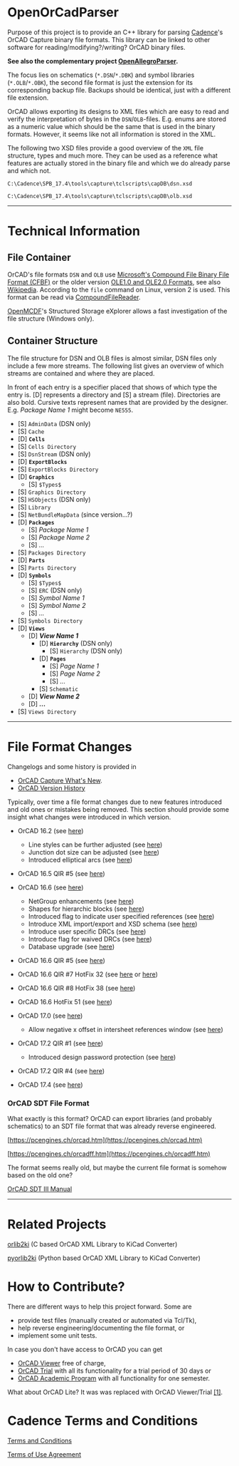 
# OpenOrCadParser

Purpose of this project is to provide an C++ library for parsing [Cadence](https://en.wikipedia.org/wiki/Cadence_Design_Systems)'s OrCAD Capture binary file formats. This library can be linked to other software for reading/modifying?/writing? OrCAD binary files.

**See also the complementary project [OpenAllegroParser](https://github.com/Werni2A/OpenAllegroParser).**

The focus lies on schematics (`*.DSN`/`*.DBK`) and symbol libraries (`*.OLB`/`*.OBK`), the second file format is just the extension for its corresponding backup file. Backups should be identical, just with a different file extension.

OrCAD allows exporting its designs to XML files which are easy to read and verify the interpretation of bytes in the `DSN`/`OLB`-files. E.g. enums are stored as a numeric value which should be the same that is used in the binary formats. However, it seems like not all information is stored in the XML.

The following two XSD files provide a good overview of the `XML` file structure, types and much more. They can be used as a reference what features are actually stored in the binary file and which we do already parse and which not.

`C:\Cadence\SPB_17.4\tools\capture\tclscripts\capDB\dsn.xsd`

`C:\Cadence\SPB_17.4\tools\capture\tclscripts\capDB\olb.xsd`

---

# Technical Information

## File Container

OrCAD's file formats `DSN` and `OLB` use [Microsoft's Compound File Binary File Format (CFBF)]((https://docs.microsoft.com/en-us/openspecs/windows_protocols/ms-cfb/53989ce4-7b05-4f8d-829b-d08d6148375b)) or the older version [OLE1.0 and OLE2.0 Formats](https://docs.microsoft.com/en-us/openspecs/windows_protocols/ms-oleds/fdc5e702-d09e-4344-a77f-eb079d41f23f), see also [Wikipedia](https://en.wikipedia.org/wiki/Compound_File_Binary_Format). According to the `file` command on Linux, version 2 is used. This format can be read via [CompoundFileReader](https://github.com/microsoft/compoundfilereader).

[OpenMCDF](http://openmcdf.sourceforge.net/)'s Structured Storage eXplorer allows a fast investigation of the file structure (Windows only).

## Container Structure

The file structure for DSN and OLB files is almost similar, DSN files only include a few more streams. The following list gives an overview of which streams are contained and where they are placed.

In front of each entry is a specifier placed that shows of which type the entry is. [D] represents a directory and [S] a stream (file). Directories are also bold. Cursive texts represent names that are provided by the designer. E.g. *Package Name 1* might become `NE555`.

- [S] `AdminData` (DSN only)
- [S] `Cache`
- [D] **`Cells`**
- [S] `Cells Directory`
- [S] `DsnStream` (DSN only)
- [D] **`ExportBlocks`**
- [S] `ExportBlocks Directory`
- [D] **`Graphics`**
  - [S] `$Types$`
- [S] `Graphics Directory`
- [S] `HSObjects` (DSN only)
- [S] `Library`
- [S] `NetBundleMapData` (since version...?)
- [D] **`Packages`**
  - [S] *Package Name 1*
  - [S] *Package Name 2*
  - [S] *...*
- [S] `Packages Directory`
- [D] **`Parts`**
- [S] `Parts Directory`
- [D] **`Symbols`**
  - [S] `$Types$`
  - [S] `ERC` (DSN only)
  - [S] *Symbol Name 1*
  - [S] *Symbol Name 2*
  - [S] *...*
- [S] `Symbols Directory`
- [D] **`Views`**
  - [D] ***View Name 1***
    - [D] **`Hierarchy`** (DSN only)
      - [S] `Hierarchy` (DSN only)
    - [D] **`Pages`**
      - [S] *Page Name 1*
      - [S] *Page Name 2*
      - [S] *...*
    - [S] `Schematic`
  - [D] ***View Name 2***
  - [D] ***...***
- [S] `Views Directory`

---

# File Format Changes

Changelogs and some history is provided in
- [OrCAD Capture What's New](https://www.orcad.com/products/orcad-capture/new).
- [OrCAD Version History](https://www.ema-eda.com/products/cadence-orcad/orcad-version-history)

Typically, over time a file format changes due to new features introduced and old ones or mistakes being removed. This section should provide some insight what changes were introduced in which version.

- OrCAD 16.2 (see [here](https://www.cetti.ro/v2/noutati/OrCAD_16.2_WhatIsNew.pdf))
  - Line styles can be further adjusted (see [here](https://www.cetti.ro/v2/noutati/OrCAD_16.2_WhatIsNew.pdf#page=12))
  - Junction dot size can be adjusted (see [here](https://www.cetti.ro/v2/noutati/OrCAD_16.2_WhatIsNew.pdf#page=14))
  - Introduced elliptical arcs (see [here](https://www.cetti.ro/v2/noutati/OrCAD_16.2_WhatIsNew.pdf#page=17))

- OrCAD 16.5 QIR #5 (see [here](https://dev.orcad.com/sites/orcad/files/resources/files/Cadence-OrCAD-166-QIR5-Whats-New.pdf))

- OrCAD 16.6 (see [here](https://www.flowcad.de/datasheets/Whats_New_in_OrCAD_Capture16-6_FlowCAD.pdf))
  - NetGroup enhancements (see [here](https://www.flowcad.de/datasheets/Whats_New_in_OrCAD_Capture16-6_FlowCAD.pdf#page=12))
  - Shapes for hierarchic blocks (see [here](https://www.flowcad.de/datasheets/Whats_New_in_OrCAD_Capture16-6_FlowCAD.pdf#page=13))
  - Introduced flag to indicate user specified references (see [here](https://www.flowcad.de/datasheets/Whats_New_in_OrCAD_Capture16-6_FlowCAD.pdf#page=15))
  - Introduce XML import/export and XSD schema (see [here](https://www.flowcad.de/datasheets/Whats_New_in_OrCAD_Capture16-6_FlowCAD.pdf#page=17))
  - Introduce user specific DRCs (see [here](https://www.flowcad.de/datasheets/Whats_New_in_OrCAD_Capture16-6_FlowCAD.pdf#page=18))
  - Introduce flag for waived DRCs (see [here](https://www.flowcad.de/datasheets/Whats_New_in_OrCAD_Capture16-6_FlowCAD.pdf#page=19))
  - Database upgrade (see [here](https://www.flowcad.de/datasheets/Whats_New_in_OrCAD_Capture16-6_FlowCAD.pdf#page=21))

- OrCAD 16.6 QIR #5 (see [here](https://www.orcad.com/sites/orcad/files/resources/files/Cadence-OrCAD-166-QIR5-Whats-New.pdf))

- OrCAD 16.6 QIR #7 HotFix 32 (see [here](https://www.orcad.com/sites/orcad/files/resources/files/OrCAD_16.6QIR7_WhatsNew.pdf) or [here](https://www.artedas.fr/documentsPDF/HotFix/Hotfix_SPB16.60.032_readme_product_note.pdf))

- OrCAD 16.6 QIR #8 HotFix 38 (see [here](https://www.artedas.it/attach/repository/document/201411/Hotfix_SPB16.60.038_readme_product_note.pdf))

- OrCAD 16.6 HotFix 51 (see [here](https://www.artedas.it/attach/repository/document/201506/Release16.6-2015_readme_product_note.pdf))

- OrCAD 17.0 (see [here](http://www.linelayout.com/bbs/bbs/uploadfile/image/2015041515460682682.pdf))
  - Allow negative x offset in intersheet references window (see [here](http://www.linelayout.com/bbs/bbs/uploadfile/image/2015041515460682682.pdf#page=74))

- OrCAD 17.2 QIR #1 (see [here](https://www.ema-eda.com/sites/ema/files/resources/files/Cadence%20OrCAD_%2017.2%20QIR1.pdf))
  - Introduced design password protection (see [here](https://www.ema-eda.com/sites/ema/files/resources/files/Cadence%20OrCAD_%2017.2%20QIR1.pdf#page=16))

- OrCAD 17.2 QIR #4 (see [here](https://www.cb-distribution.nl/wp-content/uploads/2017/09/Hotfix_SPB17.20.026_README-Release_Notes.pdf))

- OrCAD 17.4 (see [here](http://www.brotech.com.cn/Public/ueditor/php/upload/20191027/15721506603742.pdf))

### OrCAD SDT File Format

What exactly is this format? OrCAD can export libraries (and probably schematics) to an SDT file format that was already reverse engineered.

[https://pcengines.ch/orcad.htm](https://pcengines.ch/orcad.htm)

[https://pcengines.ch/orcadff.htm](https://pcengines.ch/orcadff.htm)

The format seems really old, but maybe the current file format is somehow based on the old one?

[OrCAD SDT III Manual](https://archive.org/details/OrCAD3Manual/page/n141/mode/2up)

---

# Related Projects

[orlib2ki](https://github.com/fjullien/orlib2ki) (C based OrCAD XML Library to KiCad Converter)

[pyorlib2ki](https://github.com/fjullien/pyorlib2ki) (Python based OrCAD XML Library to KiCad Converter)

# How to Contribute?

There are different ways to help this project forward. Some are

- provide test files (manually created or automated via Tcl/Tk),
- help reverse engineering/documenting the file format, or
- implement some unit tests.

In case you don't have access to OrCAD you can get
- [OrCAD Viewer](https://www.orcad.com/downloads/orcad-viewer) free of charge,
- [OrCAD Trial](https://dev.orcad.com/orcad-free-trial) with all its functionality for a trial period of 30 days or
- [OrCAD Academic Program](https://www.orcad.com/orcad-academic-program) with all functionality for one semester.

What about OrCAD Lite? It was was replaced with OrCAD Viewer/Trial [[1]](https://www.orcad.com/resources/download-orcad-lite).

# Cadence Terms and Conditions

[Terms and Conditions](https://www.cadence.com/content/dam/cadence-www/global/en_US/documents/terms-and-conditions/cadence-orcad.pdf)

[Terms of Use Agreement](https://www.cadence.com/en_US/home/terms-of-use-agreement.html)
